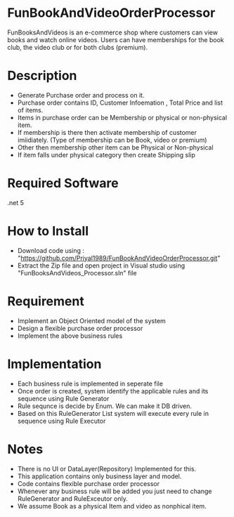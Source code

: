 # FunBookAndVideoOrderProcessor

FunBooksAndVideos is an e-commerce shop where customers can view books and watch online videos. Users can have memberships for the book
club, the video club or for both clubs (premium).

# Description 

- Generate Purchase order and process on it. 
- Purchase order contains ID, Customer Infoemation , Total Price and list of items. 
- Items in purchase order can be Membership or physical or non-physical item.
- If membership is there then activate membership of customer imiidiately. (Type of membership can be Book, video or premium)
- Other then membership other item can be Physical or Non-physical
- If item falls under physical category then create Shipping slip 

#  Required Software

.net 5

# How to Install 

- Download code using : "https://github.com/Priyal1989/FunBookAndVideoOrderProcessor.git"	
- Extract the Zip file and open project in Visual studio using "FunBooksAndVideos_Processor.sln" file

# Requirement

- Implement an Object Oriented model of the system
- Design a flexible purchase order processor
- Implement the above business rules

# Implementation 

- Each business rule is implemented in seperate file 
- Once order is created, system identify the applicable rules and its sequence using Rule Generator
- Rule sequnce is decide by Enum. We can make it DB driven. 
- Based on this RuleGenerator List system will execute every rule in sequence using Rule Executor

# Notes

- There is no UI or DataLayer(Repository) Implemented for this.
- This application contains only business layer and model. 
- Code contains flexible purchase order processor
- Whenever any business rule will be added you just need to change RuleGenerator and RuleExceutor only. 
- We assume Book as a physical Item and video as nonphical item. 
